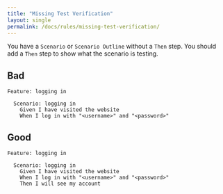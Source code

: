 ```yaml
---
title: "Missing Test Verification"
layout: single
permalink: /docs/rules/missing-test-verification/
---
```


You have a `Scenario` or `Scenario Outline` without a `Then` step. You should add a `Then` step to show what the scenario is testing.

## Bad

```gherkin
Feature: logging in

  Scenario: logging in
    Given I have visited the website
    When I log in with "<username>" and "<password>"
```

## Good

```gherkin
Feature: logging in

  Scenario: logging in
    Given I have visited the website
    When I log in with "<username>" and "<password>"
    Then I will see my account
```
